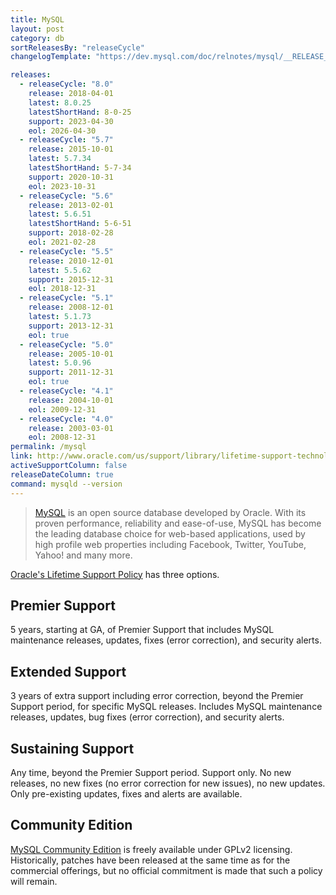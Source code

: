 ```yaml
---
title: MySQL
layout: post
category: db
sortReleasesBy: "releaseCycle"
changelogTemplate: "https://dev.mysql.com/doc/relnotes/mysql/__RELEASE_CYCLE__/en/news-__LATEST_SHORT_HAND__.html"

releases:
  - releaseCycle: "8.0"
    release: 2018-04-01
    latest: 8.0.25
    latestShortHand: 8-0-25
    support: 2023-04-30
    eol: 2026-04-30
  - releaseCycle: "5.7"
    release: 2015-10-01
    latest: 5.7.34
    latestShortHand: 5-7-34
    support: 2020-10-31
    eol: 2023-10-31
  - releaseCycle: "5.6"
    release: 2013-02-01
    latest: 5.6.51
    latestShortHand: 5-6-51
    support: 2018-02-28
    eol: 2021-02-28
  - releaseCycle: "5.5"
    release: 2010-12-01
    latest: 5.5.62
    support: 2015-12-31
    eol: 2018-12-31
  - releaseCycle: "5.1"
    release: 2008-12-01
    latest: 5.1.73
    support: 2013-12-31
    eol: true
  - releaseCycle: "5.0"
    release: 2005-10-01
    latest: 5.0.96
    support: 2011-12-31
    eol: true
  - releaseCycle: "4.1"
    release: 2004-10-01
    eol: 2009-12-31
  - releaseCycle: "4.0"
    release: 2003-03-01
    eol: 2008-12-31
permalink: /mysql
link: http://www.oracle.com/us/support/library/lifetime-support-technology-069183.pdf
activeSupportColumn: false
releaseDateColumn: true
command: mysqld --version
---
```

> [MySQL](https://www.mysql.com/about) is an open source database developed by Oracle. With its proven performance, reliability and ease-of-use, MySQL has become the leading database choice for web-based applications, used by high profile web properties including Facebook, Twitter, YouTube, Yahoo! and many more.

[Oracle's Lifetime Support Policy](https://www.mysql.com/support/) has three options.

## Premier Support

5 years, starting at GA, of Premier Support that includes MySQL maintenance releases, updates, fixes (error correction), and security alerts.

## Extended Support

3 years of extra support including error correction, beyond the Premier Support period, for specific MySQL releases. Includes MySQL maintenance releases, updates, bug fixes (error correction), and security alerts.

## Sustaining Support

Any time, beyond the Premier Support period. Support only. No new releases, no new fixes (no error correction for new issues), no new updates. Only pre-existing updates, fixes and alerts are available.

## Community Edition

[MySQL Community Edition](https://www.mysql.com/products/community/) is freely available under GPLv2 licensing. Historically, patches have been released at the same time as for the commercial offerings, but no official commitment is made that such a policy will remain.
